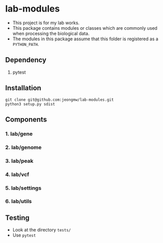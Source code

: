 # lab-modules
- This project is for my lab works.
- This package contains modules or classes which are commonly used when processing the biological data.
- The modules in this package assume that this folder is registered as a ``PYTHON_PATH``.

## Dependency
1. pytest

## Installation
```
git clone git@github.com:jeongmw/lab-modules.git
python3 setup.py sdist
```

## Components
### 1. lab/gene
### 2. lab/genome
### 3. lab/peak
### 4. lab/vcf
### 5. lab/settings
### 6. lab/utils

## Testing
- Look at the directory ``tests/``
- Use ``pytest``
